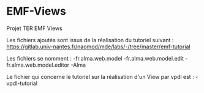 # EMF-Views
Projet TER EMF Views

Les fichiers ajoutés sont issus de la réalisation du tutoriel suivant :
https://gitlab.univ-nantes.fr/naomod/mde/labs/-/tree/master/emf-tutorial

Les fichiers se nomment :
-fr.alma.web.model
-fr.alma.web.model.edit
-fr.alma.web.model.editor
-Alma

Le fichier qui concerne le tutoriel sur la réalisation d'un View par vpdl est :
-vpdl-tutorial
